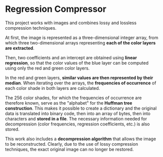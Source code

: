 # Regression Compressor

This project works with images and combines lossy and lossless compression techniques.

At first, the image is represented as a three-dimensional integer array, from which three two-dimensional arrays representing **each of the color layers are extracted**.

Then, two coefficients and an intercept are obtained using **linear regression**, so that the color values of the blue layer can be computed using only the red and green color layers.

In the red and green layers, **similar values are then represented by their median**. When iterating over the arrays, the **frequencies of occurrence** of each color shade in both layers are calculated.

The 256 color shades, for which the frequencies of occurrence are therefore known, serve as the "alphabet" for the **Huffman tree construction**. This makes it possible to create a dictionary and the original data is translated into binary code, then into an array of bytes, then into characters and **stored in a file**. The necessary information needed for decompression (color frequencies, regression coefficients, etc.) is also stored.

This work also includes a **decompression algorithm** that allows the image to be reconstructed. Clearly, due to the use of lossy compression techniques, the exact original image can no longer be restored.
